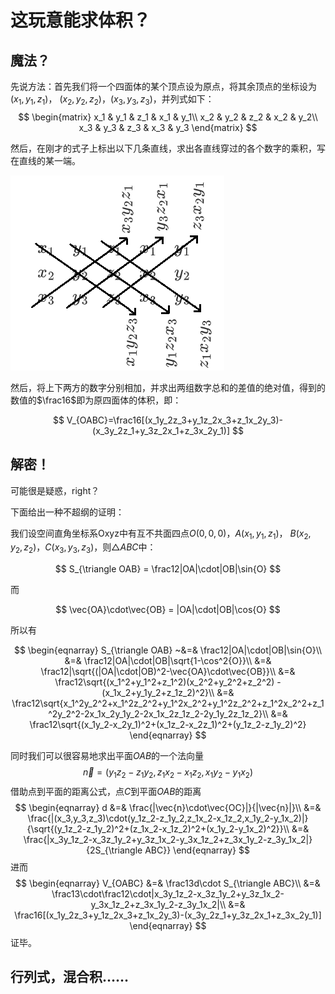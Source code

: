 # 这玩意能求体积？

## 魔法？

先说方法：首先我们将一个四面体的某个顶点设为原点，将其余顶点的坐标设为$(x_1, y_1, z_1)$， $(x_2, y_2, z_2)$，$(x_3,y_3,z_3)$，并列式如下：
$$
\begin{matrix}
	x_1 & y_1 & z_1 & x_1 & y_1\\
	x_2 & y_2 & z_2 & x_2 & y_2\\
	x_3 & y_3 & z_3 & x_3 & y_3
\end{matrix}
$$

然后，在刚才的式子上标出以下几条直线，求出各直线穿过的各个数字的乘积，写在直线的某一端。

![image-20231116222315101](media/image-20231116222315101.png)

然后，将上下两方的数字分别相加，并求出两组数字总和的差值的绝对值，得到的数值的$\frac16$即为原四面体的体积，即：

$$
V_{OABC}=\frac16[(x_1y_2z_3+y_1z_2x_3+z_1x_2y_3)-(x_3y_2z_1+y_3z_2x_1+z_3x_2y_1)]
$$

## 解密！

可能很是疑惑，right？

下面给出一种不超纲的证明：

我们设空间直角坐标系Oxyz中有互不共面四点$O(0, 0, 0)$，$A(x_1, y_1, z_1)$， $B(x_2, y_2, z_2)$，$C(x_3, y_3, z_3)$，则$\triangle ABC$中：

$$
S_{\triangle OAB} = \frac12|OA|\cdot|OB|\sin{O}
$$

而

$$
\vec{OA}\cdot\vec{OB} = |OA|\cdot|OB|\cos{O}
$$

所以有

$$
\begin{eqnarray}
	S_{\triangle OAB} ~&=& \frac12|OA|\cdot|OB|\sin{O}\\
	&=& \frac12|OA|\cdot|OB|\sqrt{1-\cos^2{O}}\\
	&=& \frac12|\sqrt{(|OA|\cdot|OB)^2-\vec{OA}\cdot\vec{OB}}\\
	&=& \frac12\sqrt{(x_1^2+y_1^2+z_1^2)(x_2^2+y_2^2+z_2^2) - (x_1x_2+y_1y_2+z_1z_2)^2}\\
	&=& \frac12\sqrt{x_1^2y_2^2+x_1^2z_2^2+y_1^2x_2^2+y_1^2z_2^2+z_1^2x_2^2+z_1^2y_2^2-2x_1x_2y_1y_2-2x_1x_2z_1z_2-2y_1y_2z_1z_2}\\
	&=& \frac12\sqrt{(x_1y_2-x_2y_1)^2+(x_1z_2-x_2z_1)^2+(y_1z_2-z_1y_2)^2}
\end{eqnarray}
$$

同时我们可以很容易地求出平面$OAB$的一个法向量
$$
\vec{n} = (y_1z_2-z_1y_2,z_1x_2-x_1z_2,x_1y_2-y_1x_2)
$$
借助点到平面的距离公式，点$C$到平面$OAB$的距离
$$
\begin{eqnarray}
	d &=& \frac{|\vec{n}\cdot\vec{OC}|}{|\vec{n}|}\\
	&=& \frac{|(x_3,y_3,z_3)\cdot(y_1z_2-z_1y_2,z_1x_2-x_1z_2,x_1y_2-y_1x_2)|}{\sqrt{(y_1z_2-z_1y_2)^2+(z_1x_2-x_1z_2)^2+(x_1y_2-y_1x_2)^2}}\\
	&=& \frac{|x_3y_1z_2-x_3z_1y_2+y_3z_1x_2-y_3x_1z_2+z_3x_1y_2-z_3y_1x_2|}{2S_{\triangle ABC}}
\end{eqnarray}
$$
进而
$$
\begin{eqnarray}
	V_{OABC} &=& \frac13d\cdot S_{\triangle ABC}\\
	&=& \frac13\cdot\frac12\cdot|x_3y_1z_2-x_3z_1y_2+y_3z_1x_2-y_3x_1z_2+z_3x_1y_2-z_3y_1x_2|\\
	&=& \frac16[(x_1y_2z_3+y_1z_2x_3+z_1x_2y_3)-(x_3y_2z_1+y_3z_2x_1+z_3x_2y_1)]
\end{eqnarray}
$$
证毕。

## 行列式，混合积……